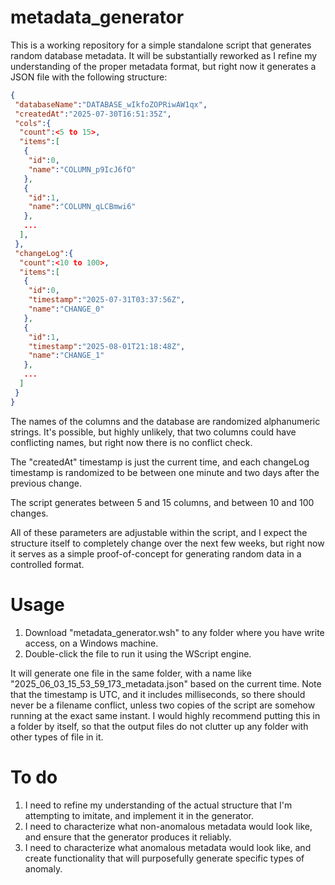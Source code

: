 # metadata_generator
This is a working repository for a simple standalone script that generates random database metadata. It will be substantially reworked as I refine my understanding of the proper metadata format, but right now it generates a JSON file with the following structure:


``` JSON
{
 "databaseName":"DATABASE_wIkfoZOPRiwAW1qx",
 "createdAt":"2025-07-30T16:51:35Z",
 "cols":{
  "count":<5 to 15>,
  "items":[
   {
    "id":0,
    "name":"COLUMN_p9IcJ6fO"
   },
   {
    "id":1,
    "name":"COLUMN_qLCBmwi6"
   },
   ...
  ],
 },
 "changeLog":{
  "count":<10 to 100>,
  "items":[
   {
    "id":0,
    "timestamp":"2025-07-31T03:37:56Z",
    "name":"CHANGE_0"
   },
   {
    "id":1,
    "timestamp":"2025-08-01T21:18:48Z",
    "name":"CHANGE_1"
   },
   ...
  ]
 }
}
```

The names of the columns and the database are randomized alphanumeric strings. It's possible, but highly unlikely, that two columns could have conflicting names, but right now there is no conflict check.

The "createdAt" timestamp is just the current time, and each changeLog timestamp is randomized to be between one minute and two days after the previous change. 

The script generates between 5 and 15 columns, and between 10 and 100 changes.

All of these parameters are adjustable within the script, and I expect the structure itself to completely change over the next few weeks, but right now it serves as a simple proof-of-concept for generating random data in a controlled format.

# Usage

1. Download "metadata_generator.wsh" to any folder where you have write access, on a Windows machine.
2. Double-click the file to run it using the WScript engine.

It will generate one file in the same folder, with a name like "2025_06_03_15_53_59_173_metadata.json" based on the current time. Note that the timestamp is UTC, and it includes milliseconds, so there should never be a filename conflict, unless two copies of the script are somehow running at the exact same instant. I would highly recommend putting this in a folder by itself, so that the output files do not clutter up any folder with other types of file in it.

# To do

1. I need to refine my understanding of the actual structure that I'm attempting to imitate, and implement it in the generator.
2. I need to characterize what non-anomalous metadata would look like, and ensure that the generator produces it reliably.
3. I need to characterize what anomalous metadata would look like, and create functionality that will purposefully generate specific types of anomaly.